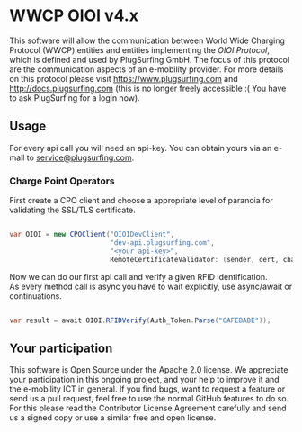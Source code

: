 WWCP OIOI v4.x
==============

This software will allow the communication between World Wide Charging
Protocol (WWCP) entities and entities implementing the _OIOI Protocol_,
which is defined and used by PlugSurfing GmbH. The focus of this protocol
are the communication aspects of an e-mobility provider. For more details
on this protocol please visit https://www.plugsurfing.com and
http://docs.plugsurfing.com (this is no longer freely accessible :(
You have to ask PlugSurfing for a login now).


## Usage

For every api call you will need an api-key. You can obtain yours via an e-mail to service@plugsurfing.com.


### Charge Point Operators

First create a CPO client and choose a appropriate level of paranoia for validating the SSL/TLS certificate.

```csharp

var OIOI = new CPOClient("OIOIDevClient",
                         "dev-api.plugsurfing.com",
                         "<your api-key>",
                         RemoteCertificateValidator: (sender, cert, chain, policyerrors) => true);

```

Now we can do our first api call and verify a given RFID identification.    
As every method call is async you have to wait explicitly, use async/await or continuations.

```csharp

var result = await OIOI.RFIDVerify(Auth_Token.Parse("CAFEBABE"));

```


## Your participation

This software is Open Source under the Apache 2.0 license. We appreciate
your participation in this ongoing project, and your help to improve it
and the e-mobility ICT in general. If you find bugs, want to request a
feature or send us a pull request, feel free to use the normal GitHub
features to do so. For this please read the Contributor License Agreement
carefully and send us a signed copy or use a similar free and open license.
